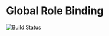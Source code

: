 # Global Role Binding
[![Build Status](https://img.shields.io/travis/yagonobre/global-role-binding/master.svg?style=flat-square)](https://travis-ci.org/yagonobre/global-role-binding)
